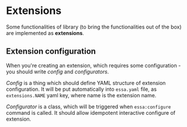 # Extensions
Some functionalities of library (to bring the functionalities out of the box) are implemented
as **extensions**.

## Extension configuration
When you're creating an extension, which requires some configuration - you should write *config* and *configurators*.

*Config* is a thing which should define YAML structure of extension configuration. 
It will be put automatically into `essa.yaml` file, as `extensions.NAME` yaml key, where name is the extension name.

*Configurator* is a class, which will be triggered when `essa:configure` command is called. 
It should allow idempotent interactive configure of extension.

